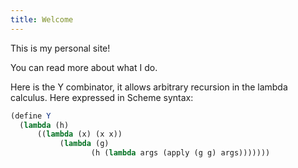 ```yaml
---
title: Welcome
---
```


This is my personal site!

You can read more about what I do.

Here is the Y combinator, it allows arbitrary recursion in the lambda calculus. Here expressed in Scheme syntax:

``` Scheme
(define Y
  (lambda (h)
      ((lambda (x) (x x))
           (lambda (g)
                  (h (lambda args (apply (g g) args)))))))
```
